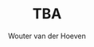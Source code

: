 ---
title: TBA
author: Wouter van der Hoeven
session: C
number: 8
published: true
layout: abstract
edition: 2019
---